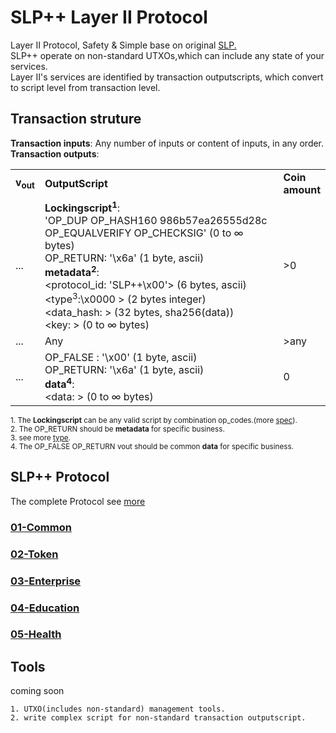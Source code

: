 # SLP++ Layer II Protocol
Layer II Protocol, Safety & Simple base on original  [SLP.](https://github.com/simpleledger/slp-specifications)  
SLP++ operate on non-standard UTXOs,which can include any state of your services.      
Layer II's services are identified by transaction outputscripts, which convert to script level from transaction level. 
## Transaction struture

**Transaction inputs**: Any number of inputs or content of inputs, in any order.  
**Transaction outputs**:
<table>
<tr>
  <td><b>v<sub>out</sub></b></td>
  <td><b>OutputScript </b></td>
  <td><b>Coin<br>amount </b></td>
</tr>
  <tr>
    <td>...</td>
   <td>
   <b>Lockingscript<sup>1</sup></b>:</br>
   'OP_DUP OP_HASH160 986b57ea26555d28c OP_EQUALVERIFY OP_CHECKSIG' (0 to ∞ bytes)<br/>   
   OP_RETURN: '\x6a' (1 byte, ascii)<br/>
   <b>metadata<sup>2</sup></b>: <br/>
   &lt;protocol_id: 'SLP++\x00'&gt; (6 bytes, ascii)<br/>
   &lt;type<sup>3</sup>:\x0000 &gt; (2 bytes integer)<br/>
   &lt;data_hash: &gt; (32 bytes, sha256(data))<br/>
   &lt;key: &gt; (0 to ∞ bytes)<br/>
   </td>
   <td>>0</td>
  </tr>
  
  <tr>
    <td>...</td>
    <td>Any</td>
   <td>>any</td>
  </tr>
  
  <tr>
    <td>...</td>
    <td>
    OP_FALSE : '\x00' (1 byte, ascii)<br>
    OP_RETURN: '\x6a' (1 byte, ascii)<br> 
<b>data<sup>4</sup></b>:<br/>
   &lt;data: &gt; (0 to ∞ bytes)<br/>
    </td>
    <td>0</td>
  </tr>
 
</table>

<sup>1. The <b>Lockingscript</b> can be any valid script by combination op_codes.(more [spec](https://github.com/bitcoin-sv-specs/protocol/blob/master/updates/genesis-spec.md)). </sup>   
<sup>2. The OP_RETURN should be <b>metadata</b> for specific business. </sup>   
<sup>3. see more [type](./slppp-type-index.md). </sup>   
<sup>4. The OP_FALSE OP_RETURN vout should be common <b>data</b> for specific business. </sup>   


## SLP++ Protocol
The complete Protocol see [more](./slppp-type-index.md)      

### [01-Common](./common/)  

### [02-Token](./token/)

### [03-Enterprise](./enterprise/)  

### [04-Education](./education/)  

### [05-Health](./health/)  



## Tools  
coming soon
```
1. UTXO(includes non-standard) management tools.  
2. write complex script for non-standard transaction outputscript.
```
